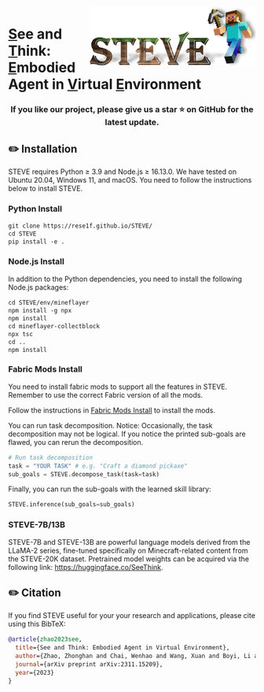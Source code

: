 <img src="asset/logo.png" height="120px" align="right">

# <ins>S</ins>ee and <ins>T</ins>hink: <ins>E</ins>mbodied Agent in <ins>V</ins>irtual <ins>E</ins>nvironment

<h3 align="center"> If you like our project, please give us a star ⭐ on GitHub for the latest update.</h3>

## ✏️ Installation
STEVE requires Python ≥ 3.9 and Node.js ≥ 16.13.0. We have tested on Ubuntu 20.04, Windows 11, and macOS. You need to follow the instructions below to install STEVE.

### Python Install
```
git clone https://rese1f.github.io/STEVE/
cd STEVE
pip install -e .
```

### Node.js Install
In addition to the Python dependencies, you need to install the following Node.js packages:
```
cd STEVE/env/mineflayer
npm install -g npx
npm install
cd mineflayer-collectblock
npx tsc
cd ..
npm install
```

### Fabric Mods Install

You need to install fabric mods to support all the features in STEVE. Remember to use the correct Fabric version of all the mods. 

Follow the instructions in [Fabric Mods Install](installation/fabric_mods_install.md) to install the mods.

You can run task decomposition. Notice: Occasionally, the task decomposition may not be logical. If you notice the printed sub-goals are flawed, you can rerun the decomposition.
```python
# Run task decomposition
task = "YOUR TASK" # e.g. "Craft a diamond pickaxe"
sub_goals = STEVE.decompose_task(task=task)
```
Finally, you can run the sub-goals with the learned skill library:
```python
STEVE.inference(sub_goals=sub_goals)
```
### STEVE-7B/13B

STEVE-7B and STEVE-13B are powerful language models derived from the LLaMA-2 series, fine-tuned specifically on Minecraft-related content from the STEVE-20K dataset. Pretrained model weights can be acquired via the following link: https://huggingface.co/SeeThink.

## ✏️ Citation

If you find STEVE useful for your your research and applications, please cite using this BibTeX:

```bibtex
@article{zhao2023see,
  title={See and Think: Embodied Agent in Virtual Environment},
  author={Zhao, Zhonghan and Chai, Wenhao and Wang, Xuan and Boyi, Li and Hao, Shengyu and Cao, Shidong and Ye, Tian and Hwang, Jenq-Neng and Wang, Gaoang},
  journal={arXiv preprint arXiv:2311.15209},
  year={2023}
}
```
